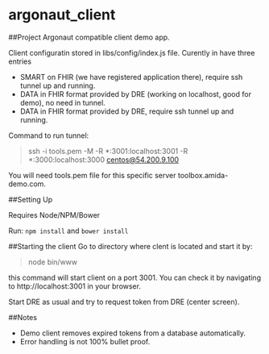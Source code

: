 # argonaut_client
##Project Argonaut compatible client demo app.

Client configuratin stored in libs/config/index.js file.
Curently in have three entries
 * SMART on FHIR (we have registered application there), require ssh tunnel up and running.
 * DATA in FHIR format provided by DRE (working on localhost, good for demo), no need in tunnel.
 * DATA in FHIR format provided by DRE, require ssh tunnel up and running.

Command to run tunnel:

> ssh -i tools.pem -M -R *:3001:localhost:3001 -R *:3000:localhost:3000 centos@54.200.9.100

You will need tools.pem file for this specific server toolbox.amida-demo.com.

##Setting Up

Requires Node/NPM/Bower

Run: `npm install` and `bower install`

##Starting the client
Go to directory where clent is located and start it by:

> node bin/www

this command will start client on a port 3001.
You can check it by navigating to http://localhost:3001 in your browser.

Start DRE as usual and try to request token from DRE (center screen).

##Notes
* Demo client removes expired tokens from a database automatically.
* Error handling is not 100% bullet proof.